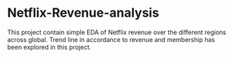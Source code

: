 # Netflix-Revenue-analysis
This project contain simple EDA of Netflix revenue over the different regions across global. Trend line in accordance to revenue and membership has been explored in this project.
